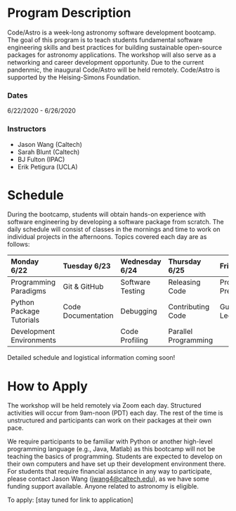 # Program Description

​Code/Astro is a week-long astronomy software development bootcamp. The goal of this program is to teach students fundamental software engineering skills and best practices for building sustainable open-source packages for astronomy applications. The workshop will also serve as a networking and career development opportunity. Due to the current pandenmic, the inaugural Code/Astro will be held remotely. Code/Astro is supported by the Heising-Simons Foundation.

### Dates
6/22/2020 - 6/26/2020

### Instructors

 * Jason Wang (Caltech)
 * Sarah Blunt (Caltech)
 * BJ Fulton (IPAC)
 * Erik Petigura (UCLA)

# ​Schedule

During the bootcamp, students will obtain hands-on experience with software engineering by developing a software package from scratch. The daily schedule will consist of classes in the mornings and time to work on individual projects in the afternoons. Topics covered each day are as follows:

| Monday 6/22   | Tuesday 6/23  | Wednesday 6/24  | Thursday 6/25  | Friday 6/26   |
| :------------ | :------------ | :-------------- | :------------- | :------------ |
| Programming Paradigms      | Git & GitHub            | Software Testing        | Releasing Code          | Project Presentations   |
| Python Package Tutorials   | Code Documentation      | Debugging               | Contributing Code       | Guest Lectures          |
| Development Environments   |                         | Code Profiling          | Parallel Programming    |        |

Detailed schedule and logistical information coming soon!

# How to Apply

The workshop will be held remotely via Zoom each day. Structured activities will occur from 9am-noon (PDT) each day. The rest of the time is unstructured and participants can work on their packages at their own pace. 

We require participants to be familiar with Python or another high-level programming language (e.g., Java, Matlab) as this bootcamp will not be teaching the basics of programming. Students are expected to develop on their own computers and have set up their development environment there. For students that require financial assistance in any way to participate, please contact Jason Wang (jwang4@caltech.edu), as we have some funding support available. Anyone related to astronomy is eligible. 

To apply: [stay tuned for link to application]